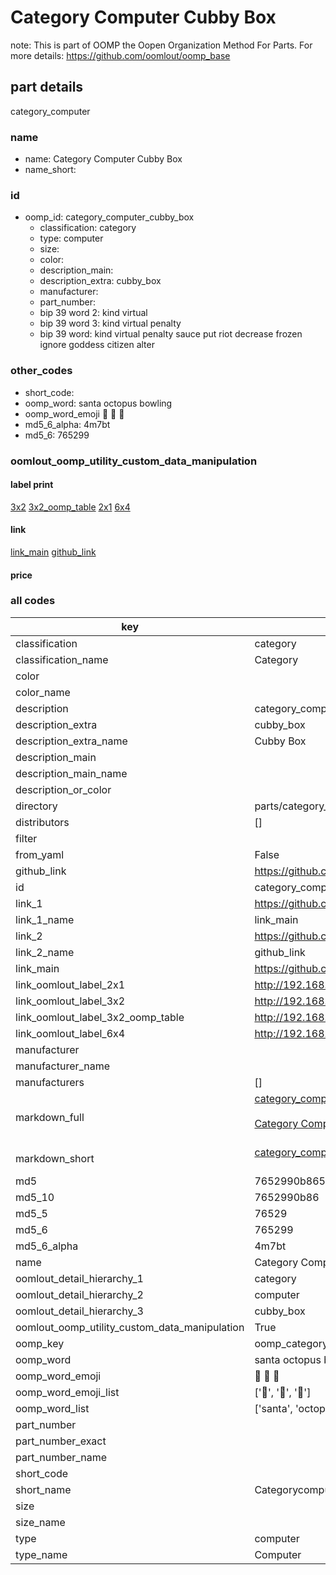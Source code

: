 # Category Computer Cubby Box  

note: This is part of OOMP the Oopen Organization Method For Parts. For more details: https://github.com/oomlout/oomp_base

##  part details



category_computer

### name
* name: Category Computer Cubby Box
* name_short: 
### id
* oomp_id: category_computer_cubby_box
  * classification: category
  * type: computer
  * size: 
  * color: 
  * description_main: 
  * description_extra: cubby_box
  * manufacturer: 
  * part_number: 
  * bip 39 word 2: kind virtual
  * bip 39 word 3: kind virtual penalty
  * bip 39 word: kind virtual penalty sauce put riot decrease frozen ignore goddess citizen alter

### other_codes
* short_code: 
* oomp_word: santa octopus bowling
* oomp_word_emoji :santa: :octopus: :bowling:
* md5_6_alpha: 4m7bt
* md5_6: 765299






### oomlout_oomp_utility_custom_data_manipulation
#### label print
[3x2](http://192.168.1.245:1112/?label=oomp%204m7bt)
[3x2_oomp_table](http://192.168.1.107:1112/?label=oomp%204m7bt)
[2x1](http://192.168.1.242:1112/?label=oomp%204m7bt)
[6x4](http://192.168.1.55:1112/?label=oomp%204m7bt)    

#### link

[link_main](https://github.com/oomlout/oomlout_oomp_current_version_messy/tree/main/parts/category_computer_cubby_box) [github_link](https://github.com/oomlout/oomlout_oomp_part_src/tree/main/parts/category_computer_cubby_box)                             

#### price







### all codes 
| key | value |  
| --- | --- |  
| classification | category |  
| classification_name | Category |  
| color |  |  
| color_name |  |  
| description | category_computer |  
| description_extra | cubby_box |  
| description_extra_name | Cubby Box |  
| description_main |  |  
| description_main_name |  |  
| description_or_color |   |  
| directory | parts/category_computer_cubby_box |  
| distributors | [] |  
| filter |  |  
| from_yaml | False |  
| github_link | https://github.com/oomlout/oomlout_oomp_part_src/tree/main/parts/category_computer_cubby_box |  
| id | category_computer_cubby_box |  
| link_1 | https://github.com/oomlout/oomlout_oomp_current_version_messy/tree/main/parts/category_computer_cubby_box |  
| link_1_name | link_main |  
| link_2 | https://github.com/oomlout/oomlout_oomp_part_src/tree/main/parts/category_computer_cubby_box |  
| link_2_name | github_link |  
| link_main | https://github.com/oomlout/oomlout_oomp_current_version_messy/tree/main/parts/category_computer_cubby_box |  
| link_oomlout_label_2x1 | http://192.168.1.242:1112/?label=oomp%204m7bt |  
| link_oomlout_label_3x2 | http://192.168.1.245:1112/?label=oomp%204m7bt |  
| link_oomlout_label_3x2_oomp_table | http://192.168.1.107:1112/?label=oomp%204m7bt |  
| link_oomlout_label_6x4 | http://192.168.1.55:1112/?label=oomp%204m7bt |  
| manufacturer |  |  
| manufacturer_name |  |  
| manufacturers | [] |  
| markdown_full | [category_computer_cubby_box](https://github.com/oomlout/oomlout_oomp_current_version_messy/tree/main/parts/category_computer_cubby_box)<br>[](https://github.com/oomlout/oomlout_oomp_current_version_messy/tree/main/parts/category_computer_cubby_box)<br>[Category Computer Cubby Box](https://github.com/oomlout/oomlout_oomp_current_version_messy/tree/main/parts/category_computer_cubby_box)<br><br> |  
| markdown_short | [category_computer_cubby_box](https://github.com/oomlout/oomlout_oomp_current_version_messy/tree/main/parts/category_computer_cubby_box)<br><br> |  
| md5 | 7652990b865da726e8d76bf9453d1bd4 |  
| md5_10 | 7652990b86 |  
| md5_5 | 76529 |  
| md5_6 | 765299 |  
| md5_6_alpha | 4m7bt |  
| name | Category Computer Cubby Box |  
| oomlout_detail_hierarchy_1 | category |  
| oomlout_detail_hierarchy_2 | computer |  
| oomlout_detail_hierarchy_3 | cubby_box |  
| oomlout_oomp_utility_custom_data_manipulation | True |  
| oomp_key | oomp_category_computer_cubby_box |  
| oomp_word | santa octopus bowling |  
| oomp_word_emoji | :santa: :octopus: :bowling: |  
| oomp_word_emoji_list | [':santa:', ':octopus:', ':bowling:'] |  
| oomp_word_list | ['santa', 'octopus', 'bowling'] |  
| part_number |  |  
| part_number_exact |  |  
| part_number_name |  |  
| short_code |  |  
| short_name | Categorycomputer |  
| size |  |  
| size_name |  |  
| type | computer |  
| type_name | Computer |  
